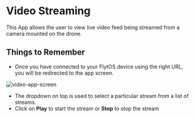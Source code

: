 # Video Streaming
This App allows the user to view live video feed being streamed from a camera mounted on the drone.

## Things to Remember

* Once you have connected to your FlytOS device using the right URL, you will be redirected to the app screen.

![video-app-screen](https://cloud.githubusercontent.com/assets/6880872/24093626/c81df1d0-0d7a-11e7-9ca1-2e7c8a556b58.png)

* The dropdown on top is used to select a particular stream from a list of streams.
* Click on **Play** to start the stream or **Stop** to stop the stream
